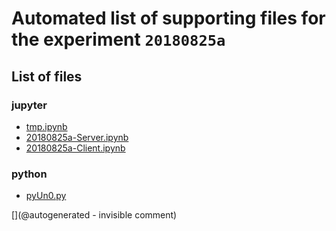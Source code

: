 # Automated list of supporting files for the __experiment `20180825a`__

## List of files

### jupyter

* [tmp.ipynb](/tmp.ipynb)
* [20180825a-Server.ipynb](/matty/20180825a/20180825a-Server.ipynb)
* [20180825a-Client.ipynb](/matty/20180825a/20180825a-Client.ipynb)


### python

* [pyUn0.py](/matty/20180825a/pyUn0.py)


[](@autogenerated - invisible comment)
